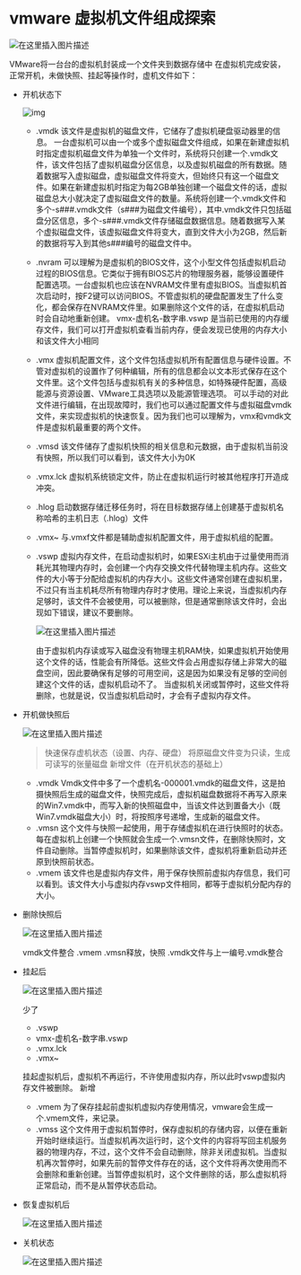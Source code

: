 # vmware 虚拟机文件组成探索

![在这里插入图片描述](pic/watermark,type_ZmFuZ3poZW5naGVpdGk,shadow_10,text_aHR0cHM6Ly9ibG9nLmNzZG4ubmV0L3dlaXhpbl8zOTQyOTMwMA==,size_16,color_FFFFFF,t_70.png)

VMware将一台台的虚拟机封装成一个文件夹到数据存储中
在虚拟机完成安装，正常开机，未做快照、挂起等操作时，虚机文件如下：

- 开机状态下

  ![img](pic/watermark,type_ZmFuZ3poZW5naGVpdGk,shadow_10,text_aHR0cHM6Ly9ibG9nLmNzZG4ubmV0L3dlaXhpbl8zOTQyOTMwMA==,size_16,color_FFFFFF,t_70-20220825140150479.png)

  - .vmdk
    该文件是虚拟机的磁盘文件，它储存了虚拟机硬盘驱动器里的信息。
    一台虚拟机可以由一个或多个虚拟磁盘文件组成，如果在新建虚拟机时指定虚拟机磁盘文件为单独一个文件时，系统将只创建一个.vmdk文件，该文件包括了虚拟机磁盘分区信息，以及虚拟机磁盘的所有数据。随着数据写入虚拟磁盘，虚拟磁盘文件将变大，但始终只有这一个磁盘文件。如果在新建虚拟机时指定为每2GB单独创建一个磁盘文件的话，虚拟磁盘总大小就决定了虚拟磁盘文件的数量。系统将创建一个.vmdk文件和多个-s###.vmdk文件（s###为磁盘文件编号），其中.vmdk文件只包括磁盘分区信息，多个-s###.vmdk文件存储磁盘数据信息。随着数据写入某个虚拟磁盘文件，该虚拟磁盘文件将变大，直到文件大小为2GB，然后新的数据将写入到其他s###编号的磁盘文件中。

  - .nvram
    可以理解为是虚拟机的BIOS文件，这个小型文件包括虚拟机启动过程的BIOS信息。它类似于拥有BIOS芯片的物理服务器，能够设置硬件配置选项。一台虚拟机也应该在NVRAM文件里有虚拟BIOS。当虚拟机首次启动时，按F2键可以访问BIOS。不管虚拟机的硬盘配置发生了什么变化，都会保存在NVRAM文件里。如果删除这个文件的话，在虚拟机启动时会自动地重新创建。
    vmx-虚机名-数字串.vswp
    是当前已使用的内存缓存文件，我们可以打开虚拟机查看当前内存，便会发现已使用的内存大小和该文件大小相同

  - .vmx
    虚拟机配置文件，这个文件包括虚拟机所有配置信息与硬件设置。不管对虚拟机的设置作了何种编辑，所有的信息都会以文本形式保存在这个文件里。这个文件包括与虚拟机有关的多种信息，如特殊硬件配置，高级能源与资源设置、VMware工具选项以及能源管理选项。
    可以手动的对此文件进行编辑，在出现故障时，我们也可以通过配置文件与虚拟磁盘vmdk文件，来实现虚拟机的快速恢复。因为我们也可以理解为，vmx和vmdk文件是虚拟机最重要的两个文件。

  - .vmsd
    该文件储存了虚拟机快照的相关信息和元数据，由于虚拟机当前没有快照，所以我们可以看到，该文件大小为0K

  - .vmx.lck
    虚拟机系统锁定文件，防止在虚拟机运行时被其他程序打开造成冲突。

  - .hlog
    启动数据存储迁移任务时，将在目标数据存储上创建基于虚拟机名称哈希的主机日志（.hlog）文件

  - .vmx~
    与.vmxf文件都是辅助虚拟机配置文件，用于虚拟机组的配置。

  - .vswp
    虚拟内存文件，在启动虚拟机时，如果ESXi主机由于过量使用而消耗光其物理内存时，会创建一个内存交换文件代替物理主机内存。这些文件的大小等于分配给虚拟机的内存大小。这些文件通常创建在虚拟机里，不过只有当主机耗尽所有物理内存时才使用。理论上来说，当虚拟机内存足够时，该文件不会被使用，可以被删除，但是通常删除该文件时，会出现如下错误，建议不要删除。

    ![在这里插入图片描述](pic/20190312124552298.png)

    由于虚拟机内存读或写入磁盘没有物理主机RAM快，如果虚拟机开始使用这个文件的话，性能会有所降低。这些文件会占用虚拟存储上非常大的磁盘空间，因此要确保有足够的可用空间，这是因为如果没有足够的空间创建这个文件的话，虚拟机启动不了。
    当虚拟机关闭或暂停时，这些文件将删除，也就是说，仅当虚拟机启动时，才会有子虚拟内存文件。

- 开机做快照后

  ![在这里插入图片描述](pic/watermark,type_ZmFuZ3poZW5naGVpdGk,shadow_10,text_aHR0cHM6Ly9ibG9nLmNzZG4ubmV0L3dlaXhpbl8zOTQyOTMwMA==,size_16,color_FFFFFF,t_70-20220825140158987.png)

  > 快速保存虚机状态（设置、内存、硬盘）
  > 将原磁盘文件变为只读，生成可读写的张量磁盘
  > 新增文件（在开机状态的基础上）

  - .vmdk
    Vmdk文件中多了一个虚机名-000001.vmdk的磁盘文件，这是拍摄快照后生成的磁盘文件，快照完成后，虚拟机磁盘数据将不再写入原来的Win7.vmdk中，而写入新的快照磁盘中，当该文件达到置备大小（既Win7.vmdk磁盘大小）时，将按照序号递增，生成新的磁盘文件。
  - .vmsn
    这个文件与快照一起使用，用于存储虚拟机在进行快照时的状态。每在虚拟机上创建一个快照就会生成一个.vmsn文件，在删除快照时，文件自动删除。当暂停虚拟机时，如果删除该文件，虚拟机将重新启动并还原到快照前状态。
  - .vmem
    该文件也是虚拟内存文件，用于保存快照前虚拟内存信息，我们可以看到。该文件大小与虚拟内存vswp文件相同，都等于虚拟机分配内存的大小。

- 删除快照后

  ![在这里插入图片描述](pic/watermark,type_ZmFuZ3poZW5naGVpdGk,shadow_10,text_aHR0cHM6Ly9ibG9nLmNzZG4ubmV0L3dlaXhpbl8zOTQyOTMwMA==,size_16,color_FFFFFF,t_70-20220825140201915.png)

  vmdk文件整合
  .vmem .vmsn释放，快照 .vmdk文件与上一编号.vmdk整合

- 挂起后

  ![在这里插入图片描述](pic/watermark,type_ZmFuZ3poZW5naGVpdGk,shadow_10,text_aHR0cHM6Ly9ibG9nLmNzZG4ubmV0L3dlaXhpbl8zOTQyOTMwMA==,size_16,color_FFFFFF,t_70-20220825140204386.png)

  少了

  - .vswp
  - vmx-虚机名-数字串.vswp
  - .vmx.lck
  - .vmx~

  挂起虚拟机后，虚拟机不再运行，不许使用虚拟内存，所以此时vswp虚拟内存文件被删除。
  新增

  - .vmem
    为了保存挂起前虚拟机虚拟内存使用情况，vmware会生成一个.vmem文件，来记录。
  - .vmss
    这个文件用于虚拟机暂停时，保存虚拟机的存储内容，以便在重新开始时继续运行。当虚拟机再次运行时，这个文件的内容将写回主机服务器的物理内存，不过，这个文件不会自动删除，除非关闭虚拟机。当虚拟机再次暂停时，如果先前的暂停文件存在的话，这个文件将再次使用而不会删除和重新创建。当暂停虚拟机时，这个文件删除的话，那么虚拟机将正常启动，而不是从暂停状态启动。

- 恢复虚拟机后

  ![在这里插入图片描述](pic/watermark,type_ZmFuZ3poZW5naGVpdGk,shadow_10,text_aHR0cHM6Ly9ibG9nLmNzZG4ubmV0L3dlaXhpbl8zOTQyOTMwMA==,size_16,color_FFFFFF,t_70-20220825140207763.png)

- 关机状态

  ![在这里插入图片描述](pic/watermark,type_ZmFuZ3poZW5naGVpdGk,shadow_10,text_aHR0cHM6Ly9ibG9nLmNzZG4ubmV0L3dlaXhpbl8zOTQyOTMwMA==,size_16,color_FFFFFF,t_70-20220825140210731.png)

  
